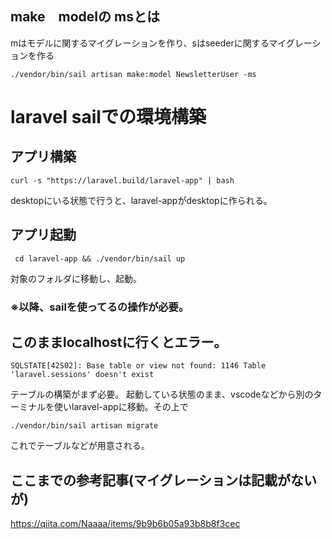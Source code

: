 ## make　modelの msとは
mはモデルに関するマイグレーションを作り、sはseederに関するマイグレーションを作る

```
./vendor/bin/sail artisan make:model NewsletterUser -ms
```


# laravel sailでの環境構築

## アプリ構築
```
curl -s "https://laravel.build/laravel-app" | bash
```
desktopにいる状態で行うと、laravel-appがdesktopに作られる。

## アプリ起動
```
 cd laravel-app && ./vendor/bin/sail up
```
対象のフォルダに移動し、起動。
### ※以降、sailを使ってるの操作が必要。

## このままlocalhostに行くとエラー。
```
SQLSTATE[42S02]: Base table or view not found: 1146 Table 'laravel.sessions' doesn't exist 
```
テーブルの構築がまず必要。
起動している状態のまま、vscodeなどから別のターミナルを使いlaravel-appに移動。その上で
```
./vendor/bin/sail artisan migrate
```
これでテーブルなどが用意される。

## ここまでの参考記事(マイグレーションは記載がないが)
https://qiita.com/Naaaa/items/9b9b6b05a93b8b8f3cec

